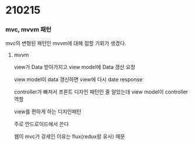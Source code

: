 # 210215

### mvc, mvvm 패턴

mvc의 변형된 패턴인 mvvm에 대해 접할 기회가 생겼다.

1. mvvm

   view가 Data 받아가지고 view model에 Data 갱산 요청

   view model이 data 갱신하면 view에 다시 date response 

   controller가 빠져서 프론트 디자인 패턴인 줄 알았는데 view model이 controller 역할

   view를 편하게 하는 디지인패턴

   주로 안드로이드에서 쓴다

   웹이 mvc가 강세인 이유는 flux(redux랑 유사) 때문


